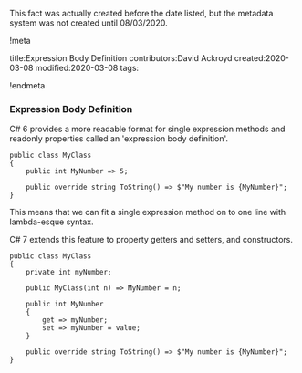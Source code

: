 This fact was actually created before the date listed, but the metadata system was not created until 08/03/2020.

!meta

title:Expression Body Definition
contributors:David Ackroyd
created:2020-03-08
modified:2020-03-08
tags:

!endmeta


### Expression Body Definition

C# 6 provides a more readable format for single expression methods and readonly properties called an 'expression body definition'.

	public class MyClass
	{
		public int MyNumber => 5;

		public override string ToString() => $"My number is {MyNumber}";
	}

This means that we can fit a single expression method on to one line with lambda-esque syntax.

C# 7 extends this feature to property getters and setters, and constructors.

	public class MyClass
	{
		private int myNumber;

		public MyClass(int n) => MyNumber = n;

		public int MyNumber
		{
			get => myNumber;
			set => myNumber = value;
		}

		public override string ToString() => $"My number is {MyNumber}";
	}
